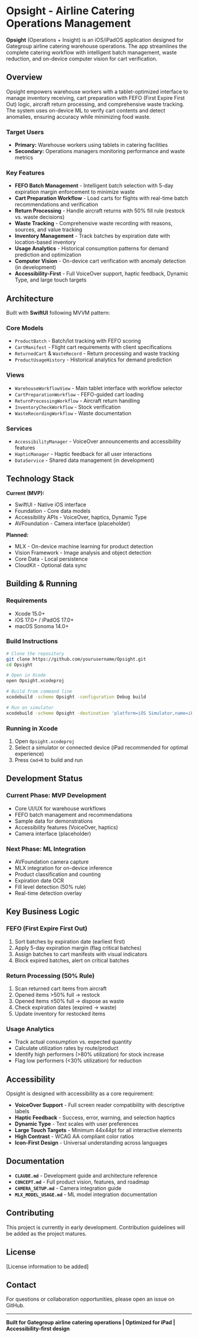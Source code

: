# Opsight - Airline Catering Operations Management

**Opsight** (Operations + Insight) is an iOS/iPadOS application designed for Gategroup airline catering warehouse operations. The app streamlines the complete catering workflow with intelligent batch management, waste reduction, and on-device computer vision for cart verification.

## Overview

Opsight empowers warehouse workers with a tablet-optimized interface to manage inventory receiving, cart preparation with FEFO (First Expire First Out) logic, aircraft return processing, and comprehensive waste tracking. The system uses on-device ML to verify cart contents and detect anomalies, ensuring accuracy while minimizing food waste.

### Target Users

- **Primary:** Warehouse workers using tablets in catering facilities
- **Secondary:** Operations managers monitoring performance and waste metrics

### Key Features

- **FEFO Batch Management** - Intelligent batch selection with 5-day expiration margin enforcement to minimize waste
- **Cart Preparation Workflow** - Load carts for flights with real-time batch recommendations and verification
- **Return Processing** - Handle aircraft returns with 50% fill rule (restock vs. waste decisions)
- **Waste Tracking** - Comprehensive waste recording with reasons, sources, and value tracking
- **Inventory Management** - Track batches by expiration date with location-based inventory
- **Usage Analytics** - Historical consumption patterns for demand prediction and optimization
- **Computer Vision** - On-device cart verification with anomaly detection (in development)
- **Accessibility-First** - Full VoiceOver support, haptic feedback, Dynamic Type, and large touch targets

## Architecture

Built with **SwiftUI** following MVVM pattern:

### Core Models
- `ProductBatch` - Batch/lot tracking with FEFO scoring
- `CartManifest` - Flight cart requirements with client specifications
- `ReturnedCart` & `WasteRecord` - Return processing and waste tracking
- `ProductUsageHistory` - Historical analytics for demand prediction

### Views
- `WarehouseWorkflowView` - Main tablet interface with workflow selector
- `CartPreparationWorkflow` - FEFO-guided cart loading
- `ReturnProcessingWorkflow` - Aircraft return handling
- `InventoryCheckWorkflow` - Stock verification
- `WasteRecordingWorkflow` - Waste documentation

### Services
- `AccessibilityManager` - VoiceOver announcements and accessibility features
- `HapticManager` - Haptic feedback for all user interactions
- `DataService` - Shared data management (in development)

## Technology Stack

**Current (MVP):**
- SwiftUI - Native iOS interface
- Foundation - Core data models
- Accessibility APIs - VoiceOver, haptics, Dynamic Type
- AVFoundation - Camera interface (placeholder)

**Planned:**
- MLX - On-device machine learning for product detection
- Vision Framework - Image analysis and object detection
- Core Data - Local persistence
- CloudKit - Optional data sync

## Building & Running

### Requirements
- Xcode 15.0+
- iOS 17.0+ / iPadOS 17.0+
- macOS Sonoma 14.0+

### Build Instructions

```bash
# Clone the repository
git clone https://github.com/yourusername/Opsight.git
cd Opsight

# Open in Xcode
open Opsight.xcodeproj

# Build from command line
xcodebuild -scheme Opsight -configuration Debug build

# Run on simulator
xcodebuild -scheme Opsight -destination 'platform=iOS Simulator,name=iPad Pro (12.9-inch) (6th generation)' test
```

### Running in Xcode
1. Open `Opsight.xcodeproj`
2. Select a simulator or connected device (iPad recommended for optimal experience)
3. Press `Cmd+R` to build and run

## Development Status

### Current Phase: MVP Development
- Core UI/UX for warehouse workflows
- FEFO batch management and recommendations
- Sample data for demonstrations
- Accessibility features (VoiceOver, haptics)
- Camera interface (placeholder)

### Next Phase: ML Integration
- AVFoundation camera capture
- MLX integration for on-device inference
- Product classification and counting
- Expiration date OCR
- Fill level detection (50% rule)
- Real-time detection overlay

## Key Business Logic

### FEFO (First Expire First Out)
1. Sort batches by expiration date (earliest first)
2. Apply 5-day expiration margin (flag critical batches)
3. Assign batches to cart manifests with visual indicators
4. Block expired batches, alert on critical batches

### Return Processing (50% Rule)
1. Scan returned cart items from aircraft
2. Opened items >50% full → restock
3. Opened items ≤50% full → dispose as waste
4. Check expiration dates (expired → waste)
5. Update inventory for restocked items

### Usage Analytics
- Track actual consumption vs. expected quantity
- Calculate utilization rates by route/product
- Identify high performers (>80% utilization) for stock increase
- Flag low performers (<30% utilization) for reduction

## Accessibility

Opsight is designed with accessibility as a core requirement:

- **VoiceOver Support** - Full screen reader compatibility with descriptive labels
- **Haptic Feedback** - Success, error, warning, and selection haptics
- **Dynamic Type** - Text scales with user preferences
- **Large Touch Targets** - Minimum 44x44pt for all interactive elements
- **High Contrast** - WCAG AA compliant color ratios
- **Icon-First Design** - Universal understanding across languages

## Documentation

- **`CLAUDE.md`** - Development guide and architecture reference
- **`CONCEPT.md`** - Full product vision, features, and roadmap
- **`CAMERA_SETUP.md`** - Camera integration guide
- **`MLX_MODEL_USAGE.md`** - ML model integration documentation

## Contributing

This project is currently in early development. Contribution guidelines will be added as the project matures.

## License

[License information to be added]

## Contact

For questions or collaboration opportunities, please open an issue on GitHub.

---

**Built for Gategroup airline catering operations | Optimized for iPad | Accessibility-first design**